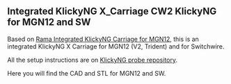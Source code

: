 ## Integrated KlickyNG X_Carriage CW2 KlickyNG for MGN12 and SW

Based on [Rama Integrated KlickyNG Carriage for MGN12](../Rama/), this is an integrated KlickyNG X Carriage for MGN12 (V2, Trident) and for Switchwire.

All the setup instructions are on [KlickyNG probe repository](../../../../../Probes\KlickyNG).

Here you will find the CAD and STL for MGN12 and SW.